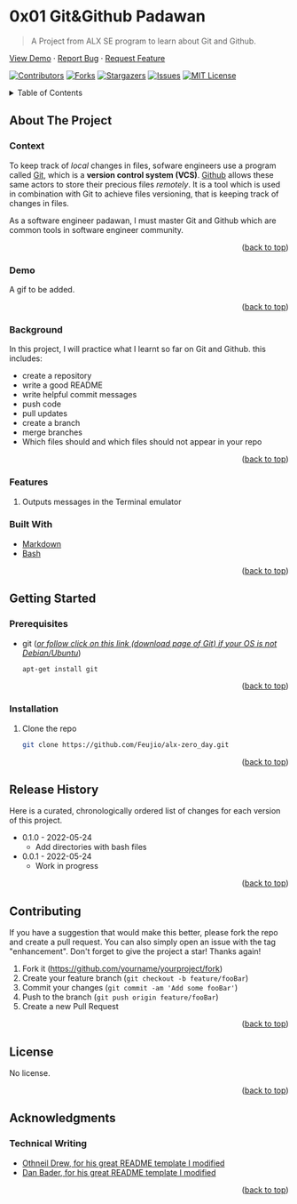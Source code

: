 # 0x01 Git&Github Padawan
> A Project from ALX SE program to learn about Git and Github.
<div align="left">


  <p align="left">
    <a href="https://github.com/Feujio/alx-zero_day">View Demo</a>
    ·
    <a href="https://github.com/Feujio/alx-zero_day/issues">Report Bug</a>
    ·
    <a href="https://github.com/Feujio/alx-zero_day/issues">Request Feature</a>
  </p>
</div>
<div id="top"></div>

<!-- PROJECT SHIELDS -->
[![Contributors][contributors-shield]][contributors-url]
[![Forks][forks-shield]][forks-url]
[![Stargazers][stars-shield]][stars-url]
[![Issues][issues-shield]][issues-url]
[![MIT License][license-shield]][license-url]

<!-- TABLE OF CONTENTS -->
<details>
  <summary>Table of Contents</summary>
  <ol>
    <li>
      <a href="#about-the-project">About The Project</a>
      <ul>
        <li><a href="#context">Context</a></li>
        <li><a href="#demo">Demo</a></li>
        <li><a href="#background">Background</a></li>
        <li><a href="#features">Features</a></li>
        <li><a href="#built-with">Built With</a></li>
      </ul>
    </li>
    <li>
      <a href="#getting-started">Getting Started</a>
      <ul>
        <li><a href="#prerequisites">Prerequisites</a></li>
        <li><a href="#installation">Installation</a></li>
      </ul>
    </li>
    <!-- <li><a href="#usage">Usage</a></li> -->
    <li><a href="#release-history">Release history</a></li>
    <li><a href="#contributing">Contributing</a></li>
    <li><a href="#license">License</a></li>
    <li><a href="#acknowledgments">Acknowledgments</a></li>
    <li><a href="#contact">Contact</a></li>
    
  </ol>
</details>

<!-- ABOUT THE PROJECT -->
## About The Project

<!-- Paragraph 1: --> 
### Context 

To keep track of _local_ changes in files, sofware engineers use a program called [Git](https://git-scm.com/), which is a __version control system (VCS)__. [Github](http://github.com/) allows these same actors to store their precious files _remotely_. It is a tool which is used in combination with Git to achieve files versioning, that is keeping track of changes in files.

As a software engineer padawan, I must master Git and Github which are common tools in software engineer community.

<p align="right">(<a href="#top">back to top</a>)</p>


### Demo 
A gif to be added.
<p align="right">(<a href="#top">back to top</a>)</p>

### Background

In this project, I will practice what I learnt so far on Git and Github. this includes:
* create a repository
* write a good README
* write helpful commit messages
* push code
* pull updates
* create a branch
* merge branches
* Which files should and which files should not appear in your repo

<p align="right">(<a href="#top">back to top</a>)</p>

### Features

1. Outputs messages in the Terminal emulator

<!-- Paragraph 4: -->
### Built With

* [Markdown](https://www.markdownguide.org/)
* [Bash](https://www.gnu.org/software/bash/)

<p align="right">(<a href="#top">back to top</a>)</p>

<!-- GETTING STARTED -->
## Getting Started

### Prerequisites

* git ([_or follow click on this link (download page of Git) if your OS is not Debian/Ubuntu_](https://git-scm.com/downloads))

  ```sh
  apt-get install git
  ```

<p align="right">(<a href="#top">back to top</a>)</p>

### Installation
1. Clone the repo

   ```sh
   git clone https://github.com/Feujio/alx-zero_day.git
   ```

<p align="right">(<a href="#top">back to top</a>)</p>

## Release History

Here is a curated, chronologically ordered list of changes for each version of this project. 

* 0.1.0 - 2022-05-24
    * Add directories with bash files
* 0.0.1 - 2022-05-24
    * Work in progress

<p align="right">(<a href="#top">back to top</a>)</p>

## Contributing

If you have a suggestion that would make this better, please fork the repo and create a pull request. You can also simply open an issue with the tag "enhancement".
Don't forget to give the project a star! Thanks again!

1. Fork it (<https://github.com/yourname/yourproject/fork>)
2. Create your feature branch (`git checkout -b feature/fooBar`)
3. Commit your changes (`git commit -am 'Add some fooBar'`)
4. Push to the branch (`git push origin feature/fooBar`)
5. Create a new Pull Request

<p align="right">(<a href="#top">back to top</a>)</p>

<!-- LICENSE -->
## License

No license.

<p align="right">(<a href="#top">back to top</a>)</p>

<!-- ACKNOWLEDGMENTS -->
## Acknowledgments
### Technical Writing

* [Othneil Drew,
 for his great README template I modified](https://github.com/othneildrew/Best-README-Template/blob/master/BLANK_README.md)
* [Dan Bader, for his great README template I modified](https://github.com/dbader/readme-template/blob/master/README.md)

<p align="right">(<a href="#top">back to top</a>)</p>

<!-- MARKDOWN LINKS & IMAGES -->
[contributors-shield]: https://img.shields.io/github/contributors/Feujio/alx-zero_day.svg?style=for-the-badge
[contributors-url]: https://github.com/Feujio/alx-zero_day/graphs/contributors
[forks-shield]: https://img.shields.io/github/forks/Feujio/alx-zero_day.svg?style=for-the-badge
[forks-url]: https://github.com/Feujio/alx-zero_day/network/members
[stars-shield]: https://img.shields.io/github/stars/Feujio/alx-zero_day.svg?style=for-the-badge
[stars-url]: https://github.com/Feujio/alx-zero_day/stargazers
[issues-shield]: https://img.shields.io/github/issues/Feujio/alx-zero_day.svg?style=for-the-badge
[issues-url]: https://github.com/Feujio/alx-zero_day/issues
[license-shield]: https://img.shields.io/github/license/Feujio/alx-zero_day.svg?style=for-the-badge
[license-url]: https://github.com/Feujio/alx-zero_day/blob/master/LICENSE.txt

